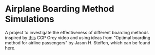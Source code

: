 Airplane Boarding Method Simulations
====================================
  
A project to investigate the effectiveness of different boarding methods inspired by [this](https://www.youtube.com/watch?v=oAHbLRjF0vo) CGP Grey video and using ideas from "Optimal boarding method for airline passengers" by Jason H. Steffen, which can be found [here](https://arxiv.org/abs/0802.0733).